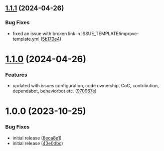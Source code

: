 ## [1.1.1](https://github.com/mBlomsterberg/hanayama-repository-standard/compare/v1.1.0...v1.1.1) (2024-04-26)


### Bug Fixes

* fixed an issue with broken link in ISSUE_TEMPLATE/improve-template.yml ([5b170e4](https://github.com/mBlomsterberg/hanayama-repository-standard/commit/5b170e4c0b9a410f0549685d9ec3667bb39e1b2d))

# [1.1.0](https://github.com/mBlomsterberg/hanayama-repository-standard/compare/v1.0.0...v1.1.0) (2024-04-26)


### Features

* updated with issues configuration, code ownership, CoC, contribution, dependabot, behaviorbot etc. ([970967e](https://github.com/mBlomsterberg/hanayama-repository-standard/commit/970967e0eb55faff8011446a349ee0f82d5fbb9d))

# 1.0.0 (2023-10-25)


### Bug Fixes

* initial release ([8eca8e1](https://github.com/mBlomsterberg/hanayama-repository-standard/commit/8eca8e13f25e10f0bdafb5949420f7583baec1b1))
* initial release ([43e0dbc](https://github.com/mBlomsterberg/hanayama-repository-standard/commit/43e0dbc6fc8e236f1bf8209f931f8b5de74f67f8))
